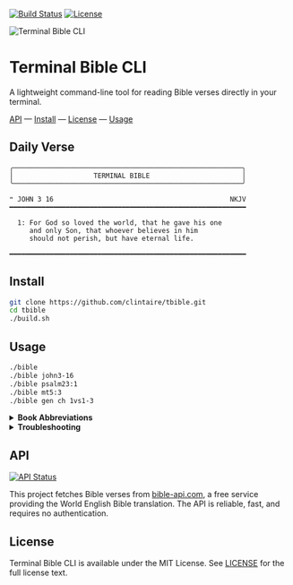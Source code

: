 [![Build Status](https://github.com/clintaire/tbible/workflows/Daily%20Bible%20Verse%20Update/badge.svg)](https://github.com/clintaire/tbible/actions)
[![License](https://img.shields.io/badge/license-MIT-blue.svg)](LICENSE)

![Terminal Bible CLI](https://camo.githubusercontent.com/2722992d519a722218f896d5f5231d49f337aaff4514e78bd59ac935334e916a/68747470733a2f2f692e696d6775722e636f6d2f77617856496d762e706e67)

# Terminal Bible CLI

A lightweight command-line tool for reading Bible verses directly in your terminal.

[API](#api) — [Install](#install) — [License](#license) — [Usage](#usage)

<!-- DAILY_VERSE_START -->
## Daily Verse


    ╭─────────────────────────────────────────────────────────╮
    │                    TERMINAL BIBLE                       │
    ╰─────────────────────────────────────────────────────────╯

    ❝ JOHN 3 16                                            NKJV
    ━━━━━━━━━━━━━━━━━━━━━━━━━━━━━━━━━━━━━━━━━━━━━━━━━━━━━━━━━━━

      1: For God so loved the world, that he gave his one
         and only Son, that whoever believes in him
         should not perish, but have eternal life.

    ━━━━━━━━━━━━━━━━━━━━━━━━━━━━━━━━━━━━━━━━━━━━━━━━━━━━━━━━━━━
<!-- DAILY_VERSE_END -->

## Install

```bash
git clone https://github.com/clintaire/tbible.git
cd tbible
./build.sh
```

## Usage

```bash
./bible
./bible john3-16
./bible psalm23:1
./bible mt5:3
./bible gen ch 1vs1-3
```

<details>
<summary><strong>Book Abbreviations</strong></summary>

Use these short forms instead of full book names:

**Old Testament:**
```
gen, ex, lev, num, deut, josh, judg, ruth
1sam, 2sam, 1ki, 2ki, 1chr, 2chr, ezra, neh, est, job
ps/psalm, prov, eccl, song, isa, jer, lam, ezek, dan
hos, joel, amos, oba, jon, mic, nah, hab, zep, hag, zech, mal
```

**New Testament:**
```
mt, mk, lk, jn, acts, rom, 1cor, 2cor, gal, eph, phil, col
1th, 2th, 1tim, 2tim, tit, phlm, heb, jas, 1pet, 2pet
1jn, 2jn, 3jn, jude, rev
```

</details>

<details>
<summary><strong>Troubleshooting</strong></summary>

```bash
rustup update stable
cargo clean && ./build.sh
chmod +x build.sh bible
curl https://bible-api.com/john+3:16
```
</details>

## API

[![API Status](https://img.shields.io/website?url=https://bible-api.com&label=API%20Status&color=green)](https://bible-api.com)

This project fetches Bible verses from [bible-api.com](https://bible-api.com), a free service providing the World English Bible translation. The API is reliable, fast, and requires no authentication.

## License

Terminal Bible CLI is available under the MIT License. See [LICENSE](LICENSE) for the full license text.
